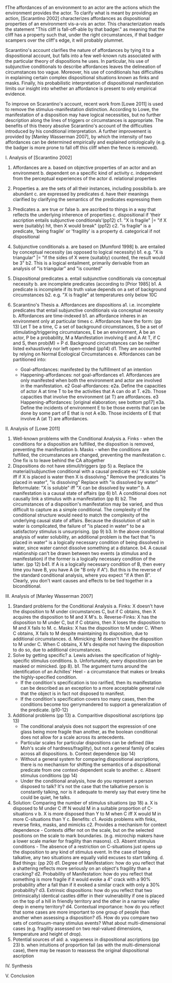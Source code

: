 fThe affordances of an environment to an actor are the actions which the environment provides the actor.  To clarify what is meant by providing an action, [Scarantino 2002] characterizes affordances as dispositional properties of an environment vis-a-vis an actor.  This characterization reads the statement
    "This cliff is fall-off-able by that badger."
as meaning that the cliff has a property such that, under the right circumstances, if that badger scampers over the cliff's edge, it will probably plummet. 

Scarantino's account clarifies the nature of affordances by tying it to a dispositional account, but falls into a few well-known ruts associated with the particular theory of dispositions he uses.  In particular, his use of subjunctive conditionals to describe affordances leaves the delineation of circumstances too vague.  Moreover, his use of conditionals has difficulties in explaining certain complex dispositional situations known as finks and masks.  Finally, his probabilistic interpretation of dispositional manifestation limits our insight into whether an affordance is present to only empirical evidence.  

To improve on Scarantino's account, recent work from [Lowe 2011] is used to remove the stimulus-manifestation distinction.  According to Lowe, the manifestation of a disposition may have logical necessities, but no further description along the lines of triggers or circumstances is appropriate.  The benefits of this theory absolve Scarantino's account of the difficulties introduced by his conditional interpretation.  A further improvement is provided by [Manley Wasserman 2007], by which the intensity of two affordances can be determined empirically and explained ontologically (e.g. the badger is more prone to fall off this cliff when the fence is removed).

I. Analysis of [Scarantino 2002]
1. Affordances are
  a. based on objective properties of an actor and an environment
  b. dependent on a specific kind of activity
  c. independent from the perceptual experiences of the actor
  d. relational properties
  
2. Properties
  a. are the sets of all their instances, including possibilia
  b. are abundant
  c. are expressed by predicates
  d. have their meanings clarified by clarifying the semantics of the predicates expressing them
3. Predicates 
  a. are true or false 
  b. are ascribed to things in a way that reflects the underlying inherence of properties
  c. dispositional if 'their ascription entails subjunctive conditionals'(pp12)
    c1. "X is fragile" |= "if X were (suitably) hit, then X would break" (pp12)
    c2. "is fragile" is a predicate, 'being fragile' or 'fragility' is a property
  d. categorical if not dispositional
4. Subjunctive conditionals
  a. are based on [Mumford 1998]
  b. are entailed by conceptual necessity (as opposed to logical necessity)
    b1. e.g. "X is triangular" |= "if the sides of X were (suitably) counted, the result would be 3"
    b2.  This is a logical entailment, primarily derivable from an analysis of "is triangular" and "is counted"
5. Dispositional predicates
  a. entail subjunctive conditionals via conceptual necessity
  b. are incomplete predicates (according to [Prior 1985]
    b1. A predicate is incomplete if its truth value depends on a set of background circumstances
    b2. e.g. "X is fragile" at temperatures only below 10C
6. Scarantino's Thesis
  a. Affordances are dispositions
    a1. i.e. incomplete predicates that entail subjunctive conditionals via conceptual necessity
  b. Affordances are time-indexed
    b1. an affordance inheres in an environment only at particular times
  c. Affordances have the form: (pp 13)
     Let T be a time, 
         C a set of background circumstances, 
         S be a set of stimulating/triggering circumstances,
         E be an environment,
         A be an actor,
         P be a probability,
         M a Manifestation involving E and A
     At T, if C and S, then prob(M) = P
  d. Background circumstances can be neither listed exhaustively nor left open-ended (pp14)
    d1. They are accounted by relying on Normal Ecological Circumstances
  e. Affordances can be partitioned into:
     - Goal-affordances: manifested by the fulfillment of an intention
     - Happening-affordances: not goal-affordances
    e1. Affordances are only manifested when both the environment and actor are involved in the manifestation.
    e2 Goal-affordances:
      e2a. Define the capacities of actor A at time T to be the activities that A can do at T.
      e2b. Those capacities that involve the environment (at T) are affordances.
    e3 Happening-affordances: [original elaboration; see bottom pp17]
      e3a. Define the incidents of environment E to be those events that can be done by some part of E that is not A
      e3b. Those incidents of E that involve A (at T) are affordances. 

II. Analysis of [Lowe 2011]
1. Well-known problems with the Conditional Analysis
  a. Finks - when the conditions for a disposition are fulfilled, the disposition is removed, preventing the manifestation
  b. Masks - when the conditions are fulfilled, the circumstances are changed, preventing the  manifestation
  c. One fix is to leave behind the CA altogether
2. Dispositions do not have stimuli/triggers (pp 5)
  a. Replace the material/subjunctive conditional with a causal predicate
    ex/ "X is soluble iff if X is placed is water then X is dissolving."
	    Remove the predicates "is placed in water", "is dissolving"
		Replace with "is dissolved by water"
		Reformulate: "X is soluble" iff "X can be dissolved by water"
  b. A manifestation is a causal state of affairs (pp 6)
    b1. A conditional does not causally link a stimulus with a manifestation (pp 8)
	b2. The circumstances of a disposition's manifestation may be varied, and thus difficult to capture as a simple conditional.  The complexity of the conditional structure would need to match the complexity of the underlying causal state of affairs.  Because the dissolution of salt in water is complicated, the failure of "is placed in water" to be a satisfactory stimulus is unsurprising. (pp 9)
	b3.  In the above conditional analysis of water solubility, an additional problem is the fact that "is placed in water" is a logically necessary condition of being dissolved in water, since water cannot dissolve something at a distance.
	b4.  A causal relationship can't be drawn between two events (a stimulus and a manifestation) if the former is a logically necessary condition of the latter. (pp 12)
	   b41. If A is a logically necessary condition of B, then every time you have B, you have A (ie "B only if A").  But this is the reverse of the standard conditional analysis, where you expect "if A then B".  Clearly, you don't want causes and effects to be tied together in a biconditional.
  
  
III. Analysis of [Manley Wasserman 2007]
1. Standard problems for the Conditional Analysis
  a. Finks: X doesn't have the disposition to M under circumstances C, but if C obtains, then X acquires the disposition to M and X M's.
  b. Reverse-Finks: X has the disposition to M under C, but if C obtains, then X loses the disposition to M and X fails to  M.
  c. Masks: X has the disposition to M under C. When C obtains, X fails to M despite maintaining its disposition, due to additional circumstances.
  d. Mimicking: M doesn't have the disposition to M under C.  When C obtains, X M's despite not having the disposition to do so, due to additional circumstances.
2. Solve by getting specific?
  a. Lewis advises the specification of highly-specific stimulus conditions.
  b. Unfortunately, every disposition can be masked or mimicked. (pp 8).
    b1. The argument turns around the identification of an Achilles' Heel - a circumstance that makes or breaks the highly-specified condition.  
	- If the condition's specification is too rarified, then its manifestation can be described as an exception to a more acceptable general rule that the object is in fact not disposed to manifest.
	- If the condition's specification covers too many cases, then the conditions become too gerrymandered to support a generalization of the predicate. (p10-12)
3.  Additional problems (pp 13)
  a. Comparitive dispositional ascriptions (pp 13)
	- The conditional analysis does not support the expression of one glass being more fragile than another, as the boolean conditional does not allow for a scale across its antecedents.
	- Particular scales for particular dispositions can be defined (like Moh's scale of hardness/fragility), but not a general family of scales across all dispositions.
  b. Context dependence (pp 14)
    - Without a general system for comparing dispositional ascriptions, there is no mechanism for shifting the semantics of a dispositional predicate from one context-dependent scale to another.
  c. Absent stimulus conditions (pp 14)
    - Under the conditional analysis, how do you represent a person disposed to talk?  It's not the case that the talkative person is constantly talking, nor is it adequate to merely say that every time he could be quiet, he talks.
4. Solution: Comparing the number of stimulus situations (pp 18)
  a. X is disposed to M under C iff N would M in a suitable proportion of C-situations
v  b. X is more disposed than Y to M when C iff X would M in more C-situations than Y
  c. Benefits:
    c1. Avoids problems with finks, reverse finks, masks, and mimicks
    c2. Provides a mechanism for context dependence
       - Contexts differ not on the scale, but on the selected positions on the scale to mark boundaries. (e.g. microchip makers have a lower scale marker for fragility than masons).
    c3. Absent stimulus conditions
       - The absence of a restriction on C-situations just opens up the disposition to any kind of stimulus event.  In the case of being talkative, any two situations are equally valid excuses to start talking.
  d. Bad things: (pp 20)
    d1. Degree of Manifestation: how do you reflect that a shattering reflects more seriously on an object's fragility than a cracking?
	d2. Probability of Manifestation: how do you reflect that something is more fragile if it would evoke a 4" crack with a 90% probability after a fall than if it evoked a similar crack with only a 30% probability?
	d3. Extrinsic dispositions: how do you reflect that two (intrinsically) identical castles differ in their vulnerability if one is placed on the top of a hill in friendly territory and the other in a narrow valley deep in enemy territory?
	d4. Contextual importance: how do you reflect that some cases are more important to one group of people than another when assessing a disposition?
	d5. How do you compare two sets of continuum-many stimulus events?  What about multi-dimensional cases (e.g. fragility assessed on two real-valued dimensions, temperature and height of drop).
5. Potential sources of aid:
  a. vagueness in dispositional ascriptions (pp 23)
  b. when intuitions of proportion fail (as with the multi-dimensional case), there may be reason to reassess the original dispositional ascription
	
IV. Synthesis

V. Conclusion
